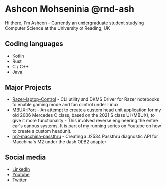 # Ashcon Mohseninia @rnd-ash

Hi there, I'm Ashcon - Currently an undergraduate student studying Computer Science at the University of Reading, UK

## Coding languages
* Kotlin
* Rust
* C / C++
* Java

## Major Projects
* [Razer-laptop-Control](https://github.com/rnd-ash/razer-laptop-control) - CLI utility and DKMS Driver for Razer notebooks to enable gaming mode and fan control under Linux
* [MBUX-Port](https://github.com/rnd-ash/mbux-port) - An attempt to create a custom head unit application for my old 2006 Mercedes C class, based on the 2021 S class UI (MBUX), to give it more functionality - This involved reverse engineering the entire car's canbus systems. It is part of my running series on Youtube on how to create a custom headunit.
* [m2-macchina-passthru](https://github.com/rnd-ash/m2-utd-passthru) - Creating a J2534 Passthru diagnostic API for Macchina's M2 under the dash ODB2 adapter


## Social media
* [LinkedIn](https://www.linkedin.com/in/ashcon-mohseninia-a5051a142/)
* [Youtube](https://www.youtube.com/channel/UCUPydCIWDqpkw9RLdc8r6kQ)
* [Twitter](https://twitter.com/rndashm/)
